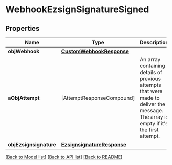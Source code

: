 # WebhookEzsignSignatureSigned

## Properties
Name | Type | Description | Notes
------------ | ------------- | ------------- | -------------
**objWebhook** | [**CustomWebhookResponse**](CustomWebhookResponse.md) |  | 
**aObjAttempt** | [AttemptResponseCompound] | An array containing details of previous attempts that were made to deliver the message. The array is empty if it&#39;s the first attempt. | 
**objEzsignsignature** | [**EzsignsignatureResponse**](EzsignsignatureResponse.md) |  | 

[[Back to Model list]](../README.md#documentation-for-models) [[Back to API list]](../README.md#documentation-for-api-endpoints) [[Back to README]](../README.md)


